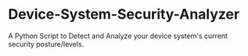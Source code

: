 # Device-System-Security-Analyzer
A Python Script to Detect and Analyze your device system's current security posture/levels.
